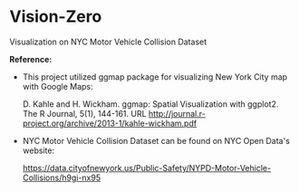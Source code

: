 # Vision-Zero
Visualization on NYC Motor Vehicle Collision Dataset


__Reference:__

- This project utilized ggmap package for visualizing New York City map with Google Maps:

  D. Kahle and H. Wickham. ggmap: Spatial Visualization with ggplot2. The R Journal, 5(1), 144-161. URL http://journal.r-project.org/archive/2013-1/kahle-wickham.pdf

- NYC Motor Vehicle Collision Dataset can be found on NYC Open Data's website:

  https://data.cityofnewyork.us/Public-Safety/NYPD-Motor-Vehicle-Collisions/h9gi-nx95
